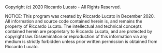 Copyright (c) 2020 Riccardo Lucato - All Rights Reserved.

NOTICE: This program was created by Riccardo Lucato in December 2020. All information and source code contained herein is, and remains the property of Riccardo Lucato. The intellectual and technical concepts contained herein are proprietary to Riccardo Lucato, and are protected by copyright law. Dissemination or reproduction of this information via any medium is strictly forbidden unless prior written permission is obtained from Riccardo Lucato.
